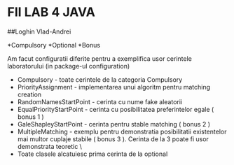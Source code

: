 # FII LAB 4 JAVA
##Loghin Vlad-Andrei

*Compulsory
*Optional
*Bonus

Am facut configuratii diferite pentru a exemplifica usor cerintele laboratorului (in package-ul configuration)
* Compulsory - toate cerintele de la categoria Compulsory
* PriorityAssignment - implementarea unui algoritm pentru matching creation 
* RandomNamesStartPoint - cerinta cu nume fake aleatorii
* EqualPriorityStartPoint - cerinta cu posibilitatea preferintelor egale ( bonus 1 )
* GaleShapleyStartPoint - cerinta pentru stable matching ( bonus 2 )
* MultipleMatching - exemplu pentru demonstratia posibilitatii existentelor mai multor cuplaje stabile ( bonus 3 ). Cerinta de la 3 poate fi usor demonstrata teoretic
\
* Toate clasele alcatuiesc prima cerinta de la optional

